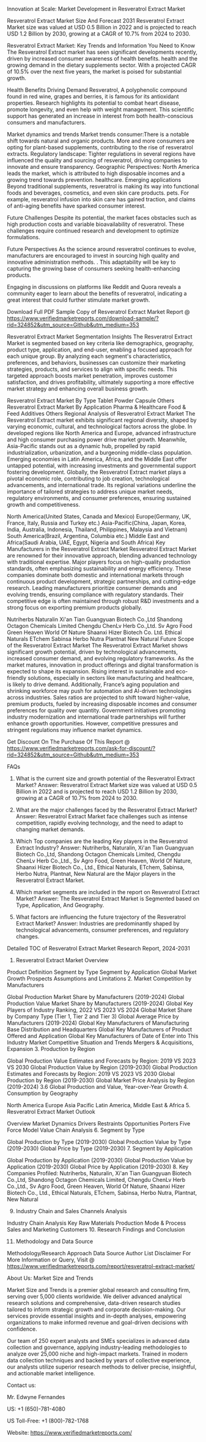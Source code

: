 Innovation at Scale: Market Development in Resveratrol Extract Market


Resveratrol Extract Market Size And Forecast 2031
Resveratrol Extract Market size was valued at USD 0.5 Billion in 2022 and is projected to reach USD 1.2 Billion by 2030, growing at a CAGR of 10.7% from 2024 to 2030.

Resveratrol Extract Market: Key Trends and Information You Need to Know
The Resveratrol Extract market has seen significant developments recently, driven by increased consumer awareness of health benefits. health and the growing demand in the dietary supplements sector. With a projected CAGR of 10.5% over the next five years, the market is poised for substantial growth.

Health Benefits Driving Demand
Resveratrol, A polyphenolic compound found in red wine, grapes and berries, it is famous for its antioxidant properties. Research highlights its potential to combat heart disease, promote longevity, and even help with weight management. This scientific support has generated an increase in interest from both health-conscious consumers and manufacturers.

Market dynamics and trends
Market trends consumer:There is a notable shift towards natural and organic products. More and more consumers are opting for plant-based supplements, contributing to the rise of resveratrol extracts.
Regulatory landscape: Tighter regulations in several regions have influenced the quality and sourcing of resveratrol, driving companies to innovate and ensure transparency.
Geographic Perspectives: North America leads the market, which is attributed to high disposable incomes and a growing trend towards prevention. healthcare.
Emerging applications
Beyond traditional supplements, resveratrol is making its way into functional foods and beverages, cosmetics, and even skin care products. pets. For example, resveratrol infusion into skin care has gained traction, and claims of anti-aging benefits have sparked consumer interest.

Future Challenges
Despite its potential, the market faces obstacles such as high production costs and variable bioavailability of resveratrol. These challenges require continued research and development to optimize formulations.

Future Perspectives
As the science around resveratrol continues to evolve, manufacturers are encouraged to invest in sourcing high quality and innovative administration methods. . This adaptability will be key to capturing the growing base of consumers seeking health-enhancing products.

Engaging in discussions on platforms like Reddit and Quora reveals a community eager to learn about the benefits of resveratrol, indicating a great interest that could further stimulate market growth.

Download Full PDF Sample Copy of Resveratrol Extract Market Report @ https://www.verifiedmarketreports.com/download-sample/?rid=324852&utm_source=Github&utm_medium=353

Resveratrol Extract Market Segmentation Insights
The Resveratrol Extract Market is segmented based on key criteria like demographics, geography, product type, application, and end-user, enabling a focused approach for each unique group. By analyzing each segment's characteristics, preferences, and behaviors, businesses can customize their marketing strategies, products, and services to align with specific needs. This targeted approach boosts market penetration, improves customer satisfaction, and drives profitability, ultimately supporting a more effective market strategy and enhancing overall business growth.

Resveratrol Extract Market By Type
Tablet
Powder
Capsule
Others
Resveratrol Extract Market By Application
Pharma & Healthcare
Food & Feed Additives
Others
Regional Analysis of Resveratrol Extract Market
The Resveratrol Extract market exhibits significant regional diversity, shaped by varying economic, cultural, and technological factors across the globe. In developed regions like North America and Europe, advanced infrastructure and high consumer purchasing power drive market growth. Meanwhile, Asia-Pacific stands out as a dynamic hub, propelled by rapid industrialization, urbanization, and a burgeoning middle-class population. Emerging economies in Latin America, Africa, and the Middle East offer untapped potential, with increasing investments and governmental support fostering development. Globally, the Resveratrol Extract market plays a pivotal economic role, contributing to job creation, technological advancements, and international trade. Its regional variations underline the importance of tailored strategies to address unique market needs, regulatory environments, and consumer preferences, ensuring sustained growth and competitiveness.

North America(United States, Canada and Mexico)
Europe(Germany, UK, France, Italy, Russia and Turkey etc.)
Asia-Pacific(China, Japan, Korea, India, Australia, Indonesia, Thailand, Philippines, Malaysia and Vietnam)
South America(Brazil, Argentina, Columbia etc.)
Middle East and Africa(Saudi Arabia, UAE, Egypt, Nigeria and South Africa)
Key Manufacturers in the Resveratrol Extract Market
Resveratrol Extract Market are renowned for their innovative approach, blending advanced technology with traditional expertise. Major players focus on high-quality production standards, often emphasizing sustainability and energy efficiency. These companies dominate both domestic and international markets through continuous product development, strategic partnerships, and cutting-edge research. Leading manufacturers prioritize consumer demands and evolving trends, ensuring compliance with regulatory standards. Their competitive edge is often maintained through robust R&D investments and a strong focus on exporting premium products globally.

Nutriherbs
Naturalin
Xi'an Tian Guangyuan Biotech Co.,Ltd
Shandong Octagon Chemicals Limited
Chengdu ChenLv Herb Co.,Ltd.
Sv Agro Food
Green Heaven
World Of Nature
Shaanxi Hizer Biotech Co.
Ltd.
Ethical Naturals
ETchem
Sabinsa
Herbo Nutra
Plantnat
New Natural
Future Scope of the Resveratrol Extract Market
The Resveratrol Extract Market shows significant growth potential, driven by technological advancements, increased consumer demand, and evolving regulatory frameworks. As the market matures, innovation in product offerings and digital transformation is expected to shape its expansion. Rising interest in sustainable and eco-friendly solutions, especially in sectors like manufacturing and healthcare, is likely to drive demand. Additionally, France’s aging population and shrinking workforce may push for automation and AI-driven technologies across industries. Sales ratios are projected to shift toward higher-value, premium products, fueled by increasing disposable incomes and consumer preferences for quality over quantity. Government initiatives promoting industry modernization and international trade partnerships will further enhance growth opportunities. However, competitive pressures and stringent regulations may influence market dynamics.

Get Discount On The Purchase Of This Report @ https://www.verifiedmarketreports.com/ask-for-discount/?rid=324852&utm_source=Github&utm_medium=353

FAQs
1. What is the current size and growth potential of the Resveratrol Extract Market?
Answer: Resveratrol Extract Market size was valued at USD 0.5 Billion in 2022 and is projected to reach USD 1.2 Billion by 2030, growing at a CAGR of 10.7% from 2024 to 2030.

2. What are the major challenges faced by the Resveratrol Extract Market?
Answer: Resveratrol Extract Market face challenges such as intense competition, rapidly evolving technology, and the need to adapt to changing market demands.

3. Which Top companies are the leading Key players in the Resveratrol Extract Industry?
Answer: Nutriherbs, Naturalin, Xi'an Tian Guangyuan Biotech Co.,Ltd, Shandong Octagon Chemicals Limited, Chengdu ChenLv Herb Co.,Ltd., Sv Agro Food, Green Heaven, World Of Nature, Shaanxi Hizer Biotech Co., Ltd., Ethical Naturals, ETchem, Sabinsa, Herbo Nutra, Plantnat, New Natural are the Major players in the Resveratrol Extract Market.

4. Which market segments are included in the report on Resveratrol Extract Market?
Answer: The Resveratrol Extract Market is Segmented based on Type, Application, And Geography.

5. What factors are influencing the future trajectory of the Resveratrol Extract Market?
Answer: Industries are predominantly shaped by technological advancements, consumer preferences, and regulatory changes.

Detailed TOC of Resveratrol Extract Market Research Report, 2024-2031
1. Resveratrol Extract Market Overview

Product Definition
Segment by Type
Segment by Application
Global Market Growth Prospects
Assumptions and Limitations
2. Market Competition by Manufacturers

Global Production Market Share by Manufacturers (2019-2024)
Global Production Value Market Share by Manufacturers (2019-2024)
Global Key Players of Industry Ranking, 2022 VS 2023 VS 2024
Global Market Share by Company Type (Tier 1, Tier 2 and Tier 3)
Global Average Price by Manufacturers (2019-2024)
Global Key Manufacturers of Manufacturing Base Distribution and Headquarters
Global Key Manufacturers of Product Offered and Application
Global Key Manufacturers of Date of Enter into This Industry
Market Competitive Situation and Trends
Mergers & Acquisitions, Expansion
3. Production by Region

Global Production Value Estimates and Forecasts by Region: 2019 VS 2023 VS 2030
Global Production Value by Region (2019-2030)
Global Production Estimates and Forecasts by Region: 2019 VS 2023 VS 2030
Global Production by Region (2019-2030)
Global Market Price Analysis by Region (2019-2024) 3.6 Global Production and Value, Year-over-Year Growth
4. Consumption by Geography

North America
Europe
Asia Pacific
Latin America, Middle East & Africa
5. Resveratrol Extract Market Outlook

Overview
Market Dynamics
Drivers
Restraints
Opportunities
Porters Five Force Model
Value Chain Analysis 
6. Segment by Type

Global Production by Type (2019-2030)
Global Production Value by Type (2019-2030)
Global Price by Type (2019-2030)
7. Segment by Application

Global Production by Application (2019-2030)
Global Production Value by Application (2019-2030)
Global Price by Application (2019-2030)
8. Key Companies Profiled: Nutriherbs, Naturalin, Xi'an Tian Guangyuan Biotech Co.,Ltd, Shandong Octagon Chemicals Limited, Chengdu ChenLv Herb Co.,Ltd., Sv Agro Food, Green Heaven, World Of Nature, Shaanxi Hizer Biotech Co., Ltd., Ethical Naturals, ETchem, Sabinsa, Herbo Nutra, Plantnat, New Natural

9. Industry Chain and Sales Channels Analysis

Industry Chain Analysis
Key Raw Materials
Production Mode & Process
Sales and Marketing
Customers
10. Research Findings and Conclusion

11. Methodology and Data Source

Methodology/Research Approach
Data Source
Author List
Disclaimer
For More Information or Query, Visit @ https://www.verifiedmarketreports.com/report/resveratrol-extract-market/

About Us: Market Size and Trends

Market Size and Trends is a premier global research and consulting firm, serving over 5,000 clients worldwide. We deliver advanced analytical research solutions and comprehensive, data-driven research studies tailored to inform strategic growth and corporate decision-making. Our services provide essential insights and in-depth analyses, empowering organizations to make informed revenue and goal-driven decisions with confidence.

Our team of 250 expert analysts and SMEs specializes in advanced data collection and governance, applying industry-leading methodologies to analyze over 25,000 niche and high-impact markets. Trained in modern data collection techniques and backed by years of collective experience, our analysts utilize superior research methods to deliver precise, insightful, and actionable market intelligence.

Contact us:

Mr. Edwyne Fernandes

US: +1 (650)-781-4080

US Toll-Free: +1 (800)-782-1768

Website: https://www.verifiedmarketreports.com/
